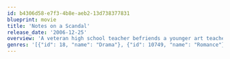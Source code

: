 ```yaml
---
id: b4306d58-e7f3-4b8e-aeb2-13d738377831
blueprint: movie
title: 'Notes on a Scandal'
release_date: '2006-12-25'
overview: 'A veteran high school teacher befriends a younger art teacher, who is having an affair with one of her 15-year-old students. However, her intentions with this new "friend" also go well beyond platonic friendship.'
genres: '[{"id": 18, "name": "Drama"}, {"id": 10749, "name": "Romance"}]'
---
```

